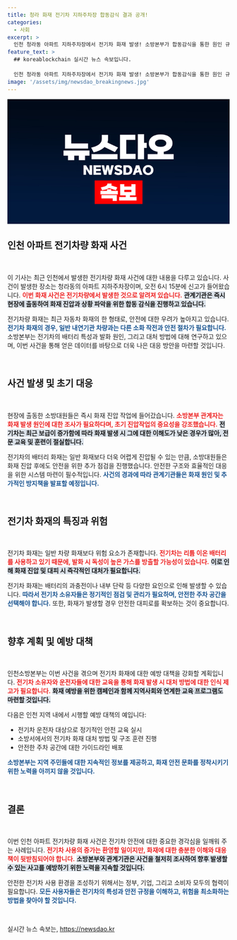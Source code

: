 ```yaml
---
title: 청라 화재 전기차 지하주차장 합동감식 결과 공개!
categories:
  - 사회
excerpt: >
  인천 청라동 아파트 지하주차장에서 전기차 화재 발생! 소방본부가 합동감식을 통한 원인 규명에 나섰습니다. 과연 화재의 배경은 무엇일까요? 클릭하세요!
feature_text: >
  ## koreablockchain 실시간 뉴스 속보입니다.

  인천 청라동 아파트 지하주차장에서 전기차 화재 발생! 소방본부가 합동감식을 통한 원인 규명에 나섰습니다. 과연 화재의 배경은 무엇일까요? 클릭하세요!
image: '/assets/img/newsdao_breakingnews.jpg'
---
```


<p><img src="/assets/img/newsdao_breakingnews.jpg" alt="koreablockchain 속보" /></p>

<h2 data-ke-size="size26">인천 아파트 전기차량 화재 사건</h2>

<p data-ke-size="size16">&nbsp;</p>

<p>이 기사는 최근 인천에서 발생한 전기차량 화재 사건에 대한 내용을 다루고 있습니다. 사건이 발생한 장소는 청라동의 아파트 지하주차장이며, 오전 6시 15분에 신고가 들어왔습니다. <b><span style="color: #ee2323;">이번 화재 사건은 전기차량에서 발생한 것으로 알려져 있습니다.</span></b> <b><span style="background-color: #21538527;">관계기관은 즉시 현장에 출동하여 화재 진압과 상황 파악을 위한 합동 감식을 진행하고 있습니다.</span></b> </p>

<p>전기차량 화재는 최근 자동차 화재의 한 형태로, 안전에 대한 우려가 높아지고 있습니다. <b><span style="color: #1a5490;">전기차 화재의 경우, 일반 내연기관 차량과는 다른 소화 작전과 안전 절차가 필요합니다.</span></b> 소방본부는 전기차의 배터리 특성과 발화 원인, 그리고 대처 방법에 대해 연구하고 있으며, 이번 사건을 통해 얻은 데이터를 바탕으로 더욱 나은 대응 방안을 마련할 것입니다.</p>

<p data-ke-size="size16">&nbsp;</p>

<h2>사건 발생 및 초기 대응</h2>

<p data-ke-size="size16">&nbsp;</p>

<p>현장에 출동한 소방대원들은 즉시 화재 진압 작업에 들어갔습니다. <b><span style="color: #ee2323;">소방본부 관계자는 화재 발생 원인에 대한 조사가 필요하다며, 초기 진압작업의 중요성을 강조했습니다.</span></b> <b><span style="background-color: #21538527;">전기차는 최근 보급이 증가함에 따라 화재 발생 시 그에 대한 이해도가 낮은 경우가 많아, 전문 교육 및 훈련이 절실합니다.</span></b></p>

<p>전기차의 배터리 화재는 일반 화재보다 더욱 어렵게 진압될 수 있는 만큼, 소방대원들은 화재 진압 후에도 안전을 위한 추가 점검을 진행했습니다. 안전한 구조와 효율적인 대응을 위한 시스템 마련이 필수적입니다. <b><span style="color: #1a5490;">사건의 경과에 따라 관계기관들은 화재 원인 및 추가적인 방지책을 발표할 예정입니다.</span></b></p>

<p data-ke-size="size16">&nbsp;</p>

<h2>전기차 화재의 특징과 위험</h2>

<p data-ke-size="size16">&nbsp;</p>

<p>전기차 화재는 일반 차량 화재보다 위험 요소가 존재합니다. <b><span style="color: #ee2323;">전기차는 리튬 이온 배터리를 사용하고 있기 때문에, 발화 시 독성이 높은 가스를 방출할 가능성이 있습니다.</span></b> <b><span style="background-color: #21538527;">이로 인해 화재 진압 및 대피 시 즉각적인 대처가 필요합니다.</span></b></p>

<p>전기차 화재는 배터리의 과충전이나 내부 단락 등 다양한 요인으로 인해 발생할 수 있습니다. <b><span style="color: #1a5490;">따라서 전기차 소유자들은 정기적인 점검 및 관리가 필요하며, 안전한 주차 공간을 선택해야 합니다.</span></b> 또한, 화재가 발생할 경우 안전한 대피로를 확보하는 것이 중요합니다.</p>

<p data-ke-size="size16">&nbsp;</p>

<h2>향후 계획 및 예방 대책</h2>

<p data-ke-size="size16">&nbsp;</p>

<p>인천소방본부는 이번 사건을 겪으며 전기차 화재에 대한 예방 대책을 강화할 계획입니다. <b><span style="color: #ee2323;">전기차 소유자와 운전자들에 대한 교육을 통해 화재 발생 시 대처 방법에 대한 인식 제고가 필요합니다.</span></b>  <b><span style="background-color: #21538527;">화재 예방을 위한 캠페인과 함께 지역사회와 연계한 교육 프로그램도 마련할 것입니다.</span></b></p>

<p>다음은 인천 지역 내에서 시행할 예방 대책의 예입니다:</p>

<ul>
    <li>전기차 운전자 대상으로 정기적인 안전 교육 실시</li>
    <li>소방서에서의 전기차 화재 대처 방법 및 구조 훈련 진행</li>
    <li>안전한 주차 공간에 대한 가이드라인 배포</li>
</ul>

<p><b><span style="color: #1a5490;">소방본부는 지역 주민들에 대한 지속적인 정보를 제공하고, 화재 안전 문화를 정착시키기 위한 노력을 아끼지 않을 것입니다.</span></b></p>

<p data-ke-size="size16">&nbsp;</p>

<h2>결론</h2>

<p data-ke-size="size16">&nbsp;</p>

<p>이번 인천 아파트 전기차량 화재 사건은 전기차 안전에 대한 중요한 경각심을 일깨워 주는 사례입니다. <b><span style="color: #ee2323;">전기차 사용의 증가는 환영할 일이지만, 화재에 대한 충분한 이해와 대응책이 뒷받침되어야 합니다.</span></b> <b><span style="background-color: #21538527;">소방본부와 관계기관은 사건을 철저히 조사하여 향후 발생할 수 있는 사고를 예방하기 위한 노력을 지속할 것입니다.</span></b></p>

<p>안전한 전기차 사용 환경을 조성하기 위해서는 정부, 기업, 그리고 소비자 모두의 협력이 필요합니다. <b><span style="color: #1a5490;">모든 사용자들은 전기차의 특성과 안전 규정을 이해하고, 위험을 최소화하는 방법을 찾아야 할 것입니다.</span></b></p>

<p data-ke-size="size16">&nbsp;</p>
실시간 뉴스 속보는, <a href="https://newsdao.kr" rel="dofollow">https://newsdao.kr</a>


